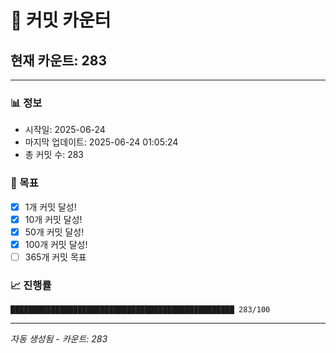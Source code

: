# 🔢 커밋 카운터

## 현재 카운트: 283

---

### 📊 정보
- 시작일: 2025-06-24
- 마지막 업데이트: 2025-06-24 01:05:24
- 총 커밋 수: 283

### 🎯 목표
- [x] 1개 커밋 달성!
- [x] 10개 커밋 달성!
- [x] 50개 커밋 달성!
- [x] 100개 커밋 달성!
- [ ] 365개 커밋 목표

### 📈 진행률
```
██████████████████████████████████████████████████ 283/100
```

---
*자동 생성됨 - 카운트: 283*
